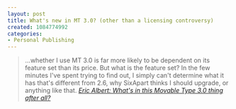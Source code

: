 ```yaml
--- 
layout: post
title: What's new in MT 3.0? (other than a licensing controversy)
created: 1084774992
categories: 
- Personal Publishing
---
```

<blockquote>
&#8230;whether I use MT 3.0 is far more likely to be dependent on its feature set than its price. But what is the feature set? In the few minutes I've spent trying to find out, I simply can't determine what it has that's different from 2.6, why SixApart thinks I should upgrade, or anything like that.
<cite><a href="http://rescomp.stanford.edu/~ejalbert/archives/2004/05/13.html#001236">Eric Albert: What's in this Movable Type 3.0 thing after all?</a></cite>
</blockquote>
